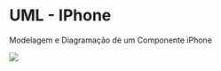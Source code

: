 # UML - IPhone

Modelagem e Diagramação de um Componente iPhone

<img src="/assets/img/IPhone.drawio.png">
